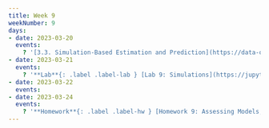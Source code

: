 ```yaml
---
title: Week 9
weekNumber: 9
days:
- date: 2023-03-20
  events:
    ? '[3.3. Simulation-Based Estimation and Prediction](https://data-ohio.github.io/introductory-data-science/3/3/3_3_simulation.html)'
- date: 2023-03-21
  events:
    ? '**Lab**{: .label .label-lab } [Lab 9: Simulations](https://jupyterhub.academic.kube.ohio.edu/hub/user-redirect/git-pull?repo=https%3A%2F%2Fgithub.com%2Fdata-ohio%2FMATH2530_Spring22-23&urlpath=lab%2Ftree%2FMATH2530_Spring22-23%2Flab%2Flab09%2Flab09.ipynb&branch=main)'
- date: 2023-03-22
  events:
- date: 2023-03-24
  events:
    ? '**Homework**{: .label .label-hw } [Homework 9: Assessing Models, Binary Distributions, Parameters and Statistics](https://jupyterhub.academic.kube.ohio.edu/hub/user-redirect/git-pull?repo=https%3A%2F%2Fgithub.com%2Fdata-ohio%2FMATH2530_Spring22-23&urlpath=lab%2Ftree%2FMATH2530_Spring22-23%2Fhw%2Fhw09%2Fhw09.ipynb&branch=main)'
---
```


